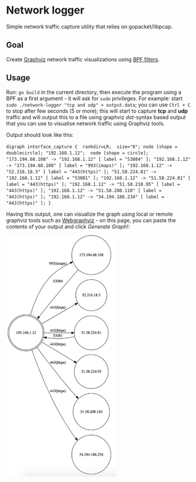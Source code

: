 # Network logger
Simple network traffic capture utility that relies on gopacket/libpcap.

## Goal
Create [Graphviz](http://www.graphviz.org "Graphviz") network traffic visualizations using [BPF filters](http://biot.com/capstats/bpf.html). 

## Usage
Run: `go build` in the current directory, then execute the program using a BPF as a first argument - it will ask for `sudo` privileges.
For example: start `sudo ./network-logger "tcp and udp" > output.data`; you can use `Ctrl + C` to stop after few seconds (5 or more); this will start to capture **tcp** and **udp** traffic and will output this to a file using graphviz *dot*-syntax based output that you can use to visualise network traffic using Graphviz tools.

Output should look like this:

`digraph interface_capture { 
 	 rankdir=LR; 
 	 size="8";
 	 node [shape = doublecircle]; "192.168.1.12"; 
 	 node [shape = circle]; 
 	 "173.194.68.108" -> "192.168.1.12" [ label = "53084" ];
 	 "192.168.1.12" -> "173.194.68.108" [ label = "993(imaps)" ];
 	 "192.168.1.12" -> "52.216.18.3" [ label = "443(https)" ];
 	 "51.58.224.81" -> "192.168.1.12" [ label = "53081" ];
 	 "192.168.1.12" -> "51.58.224.81" [ label = "443(https)" ];
 	 "192.168.1.12" -> "51.58.210.95" [ label = "443(https)" ];
 	 "192.168.1.12" -> "51.58.208.110" [ label = "443(https)" ];
 	 "192.168.1.12" -> "34.194.186.234" [ label = "443(https)" ];
 }
`

Having this output, one can visualize the graph using local or remote graphviz tools such as [Webgraphviz](http://www.webgraphviz.com/ "Webgraphviz") - on this page, you can paste the contents of your output and click *Generate Graph!*:

<img src="https://raw.githubusercontent.com/stefanszasz/network-logger/master/assets/network-log-1.png" width="300" />